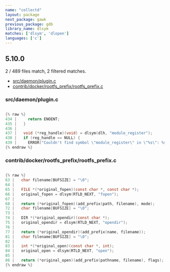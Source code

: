 ```yaml
---
name: "collectd"
layout: package
next_package: gawk
previous_package: gdb
library_name: dlsym
matches: ['dlsym', 'dlopen']
languages: ['c']
---
```

## 5.10.0
2 / 489 files match, 2 filtered matches.

 - [src/daemon/plugin.c](#srcdaemonpluginc)
 - [contrib/docker/rootfs_prefix/rootfs_prefix.c](#contribdockerrootfs_prefixrootfs_prefixc)

### src/daemon/plugin.c

```c

{% raw %}
434 |     return ENOENT;
435 |   }
436 | 
437 |   void (*reg_handle)(void) = dlsym(dlh, "module_register");
438 |   if (reg_handle == NULL) {
439 |     ERROR("Couldn't find symbol \"module_register\" in \"%s\": %s\n", file,
{% endraw %}

```
### contrib/docker/rootfs_prefix/rootfs_prefix.c

```c

{% raw %}
63 |   char filename[BUFSIZE] = "\0";
64 | 
65 |   FILE *(*original_fopen)(const char *, const char *);
66 |   original_fopen = dlsym(RTLD_NEXT, "fopen");
67 | 
68 |   return (*original_fopen)(add_prefix(path, filename), mode);
72 |   char filename[BUFSIZE] = "\0";
73 | 
74 |   DIR *(*original_opendir)(const char *);
75 |   original_opendir = dlsym(RTLD_NEXT, "opendir");
76 | 
77 |   return (*original_opendir)(add_prefix(name, filename));
81 |   char filename[BUFSIZE] = "\0";
82 | 
83 |   int *(*original_open)(const char *, int);
84 |   original_open = dlsym(RTLD_NEXT, "open");
85 | 
86 |   return (*original_open)(add_prefix(pathname, filename), flags);
{% endraw %}

```